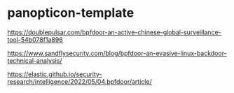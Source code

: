 # panopticon-template

https://doublepulsar.com/bpfdoor-an-active-chinese-global-surveillance-tool-54b078f1a896

https://www.sandflysecurity.com/blog/bpfdoor-an-evasive-linux-backdoor-technical-analysis/

https://elastic.github.io/security-research/intelligence/2022/05/04.bpfdoor/article/
